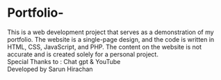 # Portfolio-

This is a web development project that serves as a demonstration of my portfolio. The website is a single-page design, and the code is written in HTML, CSS, JavaScript, and PHP. The content on the website is not accurate and is created solely for a personal project. 
<br>
Special Thanks to : Chat gpt & YouTube <br>
Developed by Sarun Hirachan 

